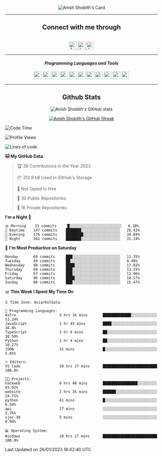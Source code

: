 <div align="center">

![Anish Shobith's Card](https://cardivo.vercel.app/api?name=Anish%20Shobith%20P%20S&description=Hi%20there%F0%9F%91%8B,%20I%20am%20a%2020-years-old.%20I%20am%20a%20Web%20and%20Application%20developer%20from%20India.%20Nice%20to%20meet%20you%20all.%20Looking%20forward%20to%20paritcipate%20with%20you.&image=https://i.imgur.com/WlQk3PY.jpg&&disableAnimation=true&site=https://anishshobithps.tech&pattern=plus&colorPattern=%23171616&backgroundColor=%231a1b26&instagram=anish_shobith&linkedin=Anish%20Shobith%20P%20S&fontColor=%23ffffff&iconColor=%23ffffff)

<hr>
 <h2> Connect with me through </h2>
<br>
<a href="https://www.instagram.com/anish_shobith/">
    <img alt="Anish Shobith's Instagram" width="25px" src="https://raw.githubusercontent.com/Anish-Shobith/Anish-Shobith/master/assets/socials/instagram.svg">
    </a>
    <a href="https://discord.gg/cWgDskT">
    <img alt="Anish Shobith's Discord", width="25px" src="https://raw.githubusercontent.com/Anish-Shobith/Anish-Shobith/master/assets/socials/discord.svg">
    </a>
    <a href="https://open.spotify.com/user/goshcrm0y9jzum2lffvu6f4hz">
    <img alt="Anish Shobith's Spotify", width="25px" src="https://raw.githubusercontent.com/Anish-Shobith/Anish-Shobith/master/assets/socials/spotify.svg">
    </a>
    <br>
    <hr>
    <h4> <i> Programming Languages and Tools </i> </h4>
    <img width="25px" src="https://raw.githubusercontent.com/Anish-Shobith/Anish-Shobith/master/assets/languages/javascript.svg">
    <img width="25px" src="https://raw.githubusercontent.com/Anish-Shobith/Anish-Shobith/master/assets/languages/typescript.svg">
    <img width="25px" src="https://raw.githubusercontent.com/Anish-Shobith/Anish-Shobith/master/assets/languages/cpp.svg">
    <img width="25px" src="https://raw.githubusercontent.com/Anish-Shobith/Anish-Shobith/master/assets/languages/ruby.svg">
    <img width="25px" src="https://raw.githubusercontent.com/Anish-Shobith/Anish-Shobith/master/assets/languages/html.svg">
    <img width="25px" src="https://raw.githubusercontent.com/Anish-Shobith/Anish-Shobith/master/assets/tools/nodejs.svg">
    <img width="25px" src="https://raw.githubusercontent.com/Anish-Shobith/Anish-Shobith/master/assets/tools/docker.svg">
    <img width="25px" src="https://raw.githubusercontent.com/Anish-Shobith/Anish-Shobith/master/assets/tools/webstorm.svg">
    <img width="25px" src="https://raw.githubusercontent.com/Anish-Shobith/Anish-Shobith/master/assets/tools/intellij.svg">
    <img width="25px" src="https://raw.githubusercontent.com/Anish-Shobith/Anish-Shobith/master/assets/tools/visualstudiocode.svg">
    <img width="25px" src="https://raw.githubusercontent.com/Anish-Shobith/Anish-Shobith/master/assets/tools/git.svg">
<hr>
 <h2> Github Stats </h2>

![Anish Shobith's GitHub stats](https://github-readme-stats-fk82.vercel.app/api?username=Anish-Shobith&show_icons=true&theme=tokyonight&count_private=true)

[![Anish Shobith's GitHub Streak](https://streak-stats.demolab.com?user=Anish-Shobith&theme=tokyonight&hide_border=true&border_radius=4.6)](https://git.io/streak-stats)

</div>

<!--START_SECTION:waka-->
![Code Time](http://img.shields.io/badge/Code%20Time-754%20hrs%2042%20mins-blue)

![Profile Views](http://img.shields.io/badge/Profile%20Views-13-blue)

![Lines of code](https://img.shields.io/badge/From%20Hello%20World%20I%27ve%20Written-135%20Thousand%20lines%20of%20code-blue)

**🐱 My GitHub Data** 

> 🏆 38 Contributions in the Year 2023
 > 
> 📦 312.9 kB Used in GitHub's Storage 
 > 
> 🚫 Not Opted to Hire
 > 
> 📜 30 Public Repositories 
 > 
> 🔑 16 Private Repositories  
 > 
**I'm a Night 🦉** 

```text
🌞 Morning    33 commits     █░░░░░░░░░░░░░░░░░░░░░░░░   6.38% 
🌆 Daytime    147 commits    ███████░░░░░░░░░░░░░░░░░░   28.43% 
🌃 Evening    176 commits    ████████░░░░░░░░░░░░░░░░░   34.04% 
🌙 Night      161 commits    ███████░░░░░░░░░░░░░░░░░░   31.14%

```
📅 **I'm Most Productive on Saturday** 

```text
Monday       69 commits     ███░░░░░░░░░░░░░░░░░░░░░░   13.35% 
Tuesday      49 commits     ██░░░░░░░░░░░░░░░░░░░░░░░   9.48% 
Wednesday    88 commits     ████░░░░░░░░░░░░░░░░░░░░░   17.02% 
Thursday     68 commits     ███░░░░░░░░░░░░░░░░░░░░░░   13.15% 
Friday       67 commits     ███░░░░░░░░░░░░░░░░░░░░░░   12.96% 
Saturday     96 commits     ████░░░░░░░░░░░░░░░░░░░░░   18.57% 
Sunday       80 commits     ███░░░░░░░░░░░░░░░░░░░░░░   15.47%

```


📊 **This Week I Spent My Time On** 

```text
⌚︎ Time Zone: Asia/Kolkata

💬 Programming Languages: 
Astro                    5 hrs 34 mins       █████████████░░░░░░░░░░░░   53.24% 
JavaScript               1 hr 45 mins        ████░░░░░░░░░░░░░░░░░░░░░   16.8% 
TypeScript               1 hr 6 mins         ██░░░░░░░░░░░░░░░░░░░░░░░   10.58% 
Python                   1 hr 4 mins         ██░░░░░░░░░░░░░░░░░░░░░░░   10.27% 
JSON                     31 mins             █░░░░░░░░░░░░░░░░░░░░░░░░   5.05%

🔥 Editors: 
VS Code                  10 hrs 27 mins      █████████████████████████   100.0%

🐱‍💻 Projects: 
hackweb                  6 hrs 48 mins       ████████████████░░░░░░░░░   65.02% 
website                  2 hrs 35 mins       ██████░░░░░░░░░░░░░░░░░░░   24.71% 
python                   41 mins             █░░░░░░░░░░░░░░░░░░░░░░░░   6.58% 
api                      17 mins             ░░░░░░░░░░░░░░░░░░░░░░░░░   2.76% 
sjec-30                  5 mins              ░░░░░░░░░░░░░░░░░░░░░░░░░   0.94%

💻 Operating System: 
Windows                  10 hrs 27 mins      █████████████████████████   100.0%

```


 Last Updated on 26/01/2023 18:42:40 UTC
<!--END_SECTION:waka-->
